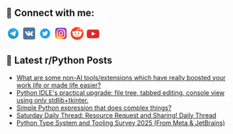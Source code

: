 ## 🔎 Connect with me:
[<img src="https://github.com/bullbesh/bullbesh/blob/main/images/Telegram.png" width="32" height="32" />](https://t.me/bullbesh)
[<img src="https://github.com/bullbesh/bullbesh/blob/main/images/VK.png" width="32" height="32" />](https://vk.com/bullbesh)
[<img src="https://github.com/bullbesh/bullbesh/blob/main/images/Twitter.png" width="32" height="32" />](https://twitter.com/bullbesh1)
[<img src="https://github.com/bullbesh/bullbesh/blob/main/images/Instagram.png" width="32" height="32" />](https://www.instagram.com/bullbesh)
[<img src="https://github.com/bullbesh/bullbesh/blob/main/images/Reddit.png" width="32" height="32" />](https://www.reddit.com/user/bullbesh)
[<img src="https://github.com/bullbesh/bullbesh/blob/main/images/YouTube.png" width="32" height="32" />](https://www.youtube.com/channel/UCtfjRs6uzgq5mfm8S06WTcg)

## 📕 Latest r/Python Posts
<!-- BLOG-POST-LIST:START -->
- [What are some non-AI tools/extensions which have really boosted your work life or made life easier?](https://www.reddit.com/r/Python/comments/1n9qlkv/what_are_some_nonai_toolsextensions_which_have/)
- [Python IDLE&#39;s practical upgrade: file tree, tabbed editing, console view using only stdlib+tkinter.](https://www.reddit.com/r/Python/comments/1n9q2p1/python_idles_practical_upgrade_file_tree_tabbed/)
- [Simple Python expression that does complex things?](https://www.reddit.com/r/Python/comments/1n9ov57/simple_python_expression_that_does_complex_things/)
- [Saturday Daily Thread: Resource Request and Sharing! Daily Thread](https://www.reddit.com/r/Python/comments/1n9l3dr/saturday_daily_thread_resource_request_and/)
- [Python Type System and Tooling Survey 2025 &lpar;From Meta &amp; JetBrains&rpar;](https://www.reddit.com/r/Python/comments/1n9kste/python_type_system_and_tooling_survey_2025_from/)
<!-- BLOG-POST-LIST:END -->
